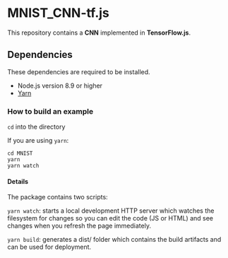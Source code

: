 # MNIST_CNN-tf.js
This repository contains a **CNN** implemented in **TensorFlow.js**.

## Dependencies
These dependencies are required to be installed.

* Node.js version 8.9 or higher
* [Yarn](https://classic.yarnpkg.com/en/docs/install/#debian-stable)

### How to build an example
```cd``` into the directory

If you are using ```yarn```:
```
cd MNIST
yarn
yarn watch
```


#### Details
The package contains two scripts:

```yarn watch```: starts a local development HTTP server which watches the filesystem for changes so you can edit the code (JS or HTML) and see changes when you refresh the page immediately.

```yarn build```: generates a dist/ folder which contains the build artifacts and can be used for deployment.
